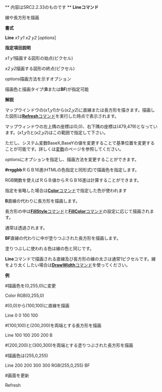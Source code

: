 ** 内容はSRC2.2.33のものです **
**Lineコマンド**

線や長方形を描画

**書式**

**Line** *x1 y1 x2 y2* [*options*]

**指定項目説明**

*x1 y1*描画する図形の始点(ピクセル)

*x2 y2*描画する図形の終点(ピクセル)

*options*描画方法を示すオプション

描画色と描画タイプ(**B**または**BF**)が指定可能

**解説**

マップウインドウの(*x1*,*y1*)から(*x2*,*y2*)に直線または長方形を描きます。描画した図形は[**Refresh**コマンド](Refreshコマンド.md)を実行した時点で表示されます。

マップウィンドウの左上隅の座標は(0,0)、右下隅の座標は(479,479)となっています。(*x1*,*y1*)と(*x2*,*y2*)はこの範囲で指定して下さい。

ただし、システム変数BaseX,BaseYの値を変更することで基準位置を変更することが可能です。詳しくは[変数](変数.md)のページを参照してください。

*options*にオプションを指定し、描画方法を変更することができます。

**#rrggbb**ＲＧＢ16進(HTMLの色指定と同形式)で描画色を指定します。

RGB関数を使えばＲＧＢ値からＲＧＢ16進は計算することができます。

指定を省略した場合は[**Color**コマンド](Colorコマンド.md)で指定した色が使われます

**B**直線の代わりに長方形を描画します。

長方形の中は[**FillStyle**コマンド](FillStyleコマンド.md)と[**FillColor**コマンド](FillColorコマンド.md)の設定に応じて描画されます。

通常は透過されます。

**BF**直線の代わりに中が塗りつぶされた長方形を描画します。

塗りつぶしに使われる色は線の色と同じです。

**Line**コマンドで描画される直線及び長方形の線の太さは通常1ピクセルです。線をより太くしたい場合は[**DrawWidth**コマンド](DrawWidthコマンド.md)を使ってください。

**例**

#描画色を(0,255,0)に変更

Color RGB(0,255,0)

#(0,0)から(100,100)に直線を描画

Line 0 0 100 100

#(100,100)と(200,200)を両端とする長方形を描画

Line 100 100 200 200 B

#(200,200)と(300,300)を両端とする塗りつぶされた長方形を描画

#描画色は(255,0,255)

Line 200 200 300 300 RGB(255,0,255) BF

#画面を更新

Refresh

